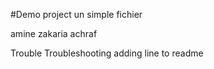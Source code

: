 #Demo project un simple fichier

amine zakaria achraf


Trouble Troubleshooting
adding line to readme
